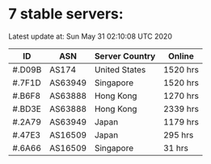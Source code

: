 # 7 stable servers:

Latest update at: Sun May 31 02:10:08 UTC 2020

| ID | ASN | Server Country | Online |
| -- | --- | -------------- | ------ |
| #.D09B | AS174 | United States | 1520 hrs |
| #.7F1D | AS63949 | Singapore | 1520 hrs |
| #.B6F8 | AS63888 | Hong Kong | 1270 hrs |
| #.BD3E | AS63888 | Hong Kong | 2339 hrs |
| #.2A79 | AS63949 | Japan | 1179 hrs |
| #.47E3 | AS16509 | Japan | 295 hrs |
| #.6A66 | AS16509 | Singapore | 31 hrs |

